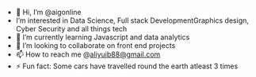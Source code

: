 - 👋 Hi, I’m @aigonline
-  I’m interested in Data Science, Full stack DevelopmentGraphics design, Cyber Security and all things tech
- 🌱 I’m currently learning Javascript and data analytics
- 💞️ I’m looking to collaborate on front end projects
- 📫 How to reach me @aliyuib88@gmail.com
- ⚡ Fun fact: Some cars have travelled round the earth atleast 3 times

<!---
aigonline/aigonline is a ✨ special ✨ repository because its `README.md` (this file) appears on your GitHub profile.
You can click the Preview link to take a look at your changes.
--->
